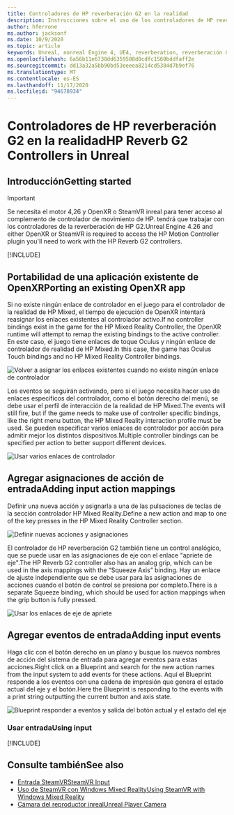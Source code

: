 ```yaml
---
title: Controladores de HP reverberación G2 en la realidad
description: Instrucciones sobre el uso de los controladores de HP reverberación G2 en OpenXR y SteamVR
author: hferrone
ms.author: jacksonf
ms.date: 10/9/2020
ms.topic: article
keywords: Unreal, nonreal Engine 4, UE4, reverberation, reverberación G2, HP reverberación G2, realidad mixta, desarrollo, controladores de movimiento, entrada de usuario, características, nuevo proyecto, emulador, documentación, guías, características, hologramas, desarrollo de juegos, auriculares de realidad mixta, auriculares de realidad mixta de Windows, auriculares de realidad virtual
ms.openlocfilehash: 6a56b11e6738dd6359508d0cdfc1560bddfaff2e
ms.sourcegitcommit: dd13a32a5bb90bd53eeeea8214cd5384d7b9ef76
ms.translationtype: MT
ms.contentlocale: es-ES
ms.lasthandoff: 11/17/2020
ms.locfileid: "94678934"
---
```

# <a name="hp-reverb-g2-controllers-in-unreal"></a><span data-ttu-id="45886-104">Controladores de HP reverberación G2 en la realidad</span><span class="sxs-lookup"><span data-stu-id="45886-104">HP Reverb G2 Controllers in Unreal</span></span> 

## <a name="getting-started"></a><span data-ttu-id="45886-105">Introducción</span><span class="sxs-lookup"><span data-stu-id="45886-105">Getting started</span></span>

> [!IMPORTANT]
> <span data-ttu-id="45886-106">Se necesita el motor 4,26 y OpenXR o SteamVR inreal para tener acceso al complemento de controlador de movimiento de HP. tendrá que trabajar con los controladores de la reverberación de HP G2.</span><span class="sxs-lookup"><span data-stu-id="45886-106">Unreal Engine 4.26 and either OpenXR or SteamVR is required to access the HP Motion Controller plugin you'll need to work with the HP Reverb G2 controllers.</span></span>

[!INCLUDE[](includes/tabs-g2-controllers-in-unreal.md)]

## <a name="porting-an-existing-openxr-app"></a><span data-ttu-id="45886-107">Portabilidad de una aplicación existente de OpenXR</span><span class="sxs-lookup"><span data-stu-id="45886-107">Porting an existing OpenXR app</span></span> 

<span data-ttu-id="45886-108">Si no existe ningún enlace de controlador en el juego para el controlador de la realidad de HP Mixed, el tiempo de ejecución de OpenXR intentará reasignar los enlaces existentes al controlador activo.</span><span class="sxs-lookup"><span data-stu-id="45886-108">If no controller bindings exist in the game for the HP Mixed Reality Controller, the OpenXR runtime will attempt to remap the existing bindings to the active controller.</span></span>  <span data-ttu-id="45886-109">En este caso, el juego tiene enlaces de toque Oculus y ningún enlace de controlador de realidad de HP Mixed.</span><span class="sxs-lookup"><span data-stu-id="45886-109">In this case, the game has Oculus Touch bindings and no HP Mixed Reality Controller bindings.</span></span>

![Volver a asignar los enlaces existentes cuando no existe ningún enlace de controlador](images/reverb-g2-img-04.png)

<span data-ttu-id="45886-111">Los eventos se seguirán activando, pero si el juego necesita hacer uso de enlaces específicos del controlador, como el botón derecho del menú, se debe usar el perfil de interacción de la realidad de HP Mixed.</span><span class="sxs-lookup"><span data-stu-id="45886-111">The events will still fire, but if the game needs to make use of controller specific bindings, like the right menu button, the HP Mixed Reality interaction profile must be used.</span></span>  <span data-ttu-id="45886-112">Se pueden especificar varios enlaces de controlador por acción para admitir mejor los distintos dispositivos.</span><span class="sxs-lookup"><span data-stu-id="45886-112">Multiple controller bindings can be specified per action to better support different devices.</span></span>
   
![Usar varios enlaces de controlador](images/reverb-g2-img-05.png)

## <a name="adding-input-action-mappings"></a><span data-ttu-id="45886-114">Agregar asignaciones de acción de entrada</span><span class="sxs-lookup"><span data-stu-id="45886-114">Adding input action mappings</span></span> 

<span data-ttu-id="45886-115">Definir una nueva acción y asignarla a una de las pulsaciones de teclas de la sección controlador HP Mixed Reality.</span><span class="sxs-lookup"><span data-stu-id="45886-115">Define a new action and map to one of the key presses in the HP Mixed Reality Controller section.</span></span>

![Definir nuevas acciones y asignaciones](images/reverb-g2-img-02.png)

<span data-ttu-id="45886-117">El controlador de HP reverberación G2 también tiene un control analógico, que se puede usar en las asignaciones de eje con el enlace "apriete de eje".</span><span class="sxs-lookup"><span data-stu-id="45886-117">The HP Reverb G2 controller also has an analog grip, which can be used in the axis mappings with the “Squeeze Axis” binding.</span></span>  <span data-ttu-id="45886-118">Hay un enlace de ajuste independiente que se debe usar para las asignaciones de acciones cuando el botón de control se presiona por completo.</span><span class="sxs-lookup"><span data-stu-id="45886-118">There is a separate Squeeze binding, which should be used for action mappings when the grip button is fully pressed.</span></span> 

![Usar los enlaces de eje de apriete](images/reverb-g2-img-03.png)

## <a name="adding-input-events"></a><span data-ttu-id="45886-120">Agregar eventos de entrada</span><span class="sxs-lookup"><span data-stu-id="45886-120">Adding input events</span></span>

<span data-ttu-id="45886-121">Haga clic con el botón derecho en un plano y busque los nuevos nombres de acción del sistema de entrada para agregar eventos para estas acciones.</span><span class="sxs-lookup"><span data-stu-id="45886-121">Right click on a Blueprint and search for the new action names from the input system to add events for these actions.</span></span>  <span data-ttu-id="45886-122">Aquí el Blueprint responde a los eventos con una cadena de impresión que genera el estado actual del eje y el botón.</span><span class="sxs-lookup"><span data-stu-id="45886-122">Here the Blueprint is responding to the events with a print string outputting the current button and axis state.</span></span>

![Blueprint responder a eventos y salida del botón actual y el estado del eje](images/reverb-g2-img-06.png)

### <a name="using-input"></a><span data-ttu-id="45886-124">Usar entrada</span><span class="sxs-lookup"><span data-stu-id="45886-124">Using input</span></span> 

[!INCLUDE[](includes/tabs-g2-controller-mapping-in-unreal.md)]

## <a name="see-also"></a><span data-ttu-id="45886-125">Consulte también</span><span class="sxs-lookup"><span data-stu-id="45886-125">See also</span></span>
* [<span data-ttu-id="45886-126">Entrada SteamVR</span><span class="sxs-lookup"><span data-stu-id="45886-126">SteamVR Input</span></span>](https://docs.unrealengine.com/Platforms/VR/SteamVR/HowTo/SteamVRInput/index.html)
* [<span data-ttu-id="45886-127">Uso de SteamVR con Windows Mixed Reality</span><span class="sxs-lookup"><span data-stu-id="45886-127">Using SteamVR with Windows Mixed Reality</span></span>](https://docs.microsoft.com/windows/mixed-reality/enthusiast-guide/using-steamvr-with-windows-mixed-reality)
* [<span data-ttu-id="45886-128">Cámara del reproductor inreal</span><span class="sxs-lookup"><span data-stu-id="45886-128">Unreal Player Camera</span></span>](https://docs.unrealengine.com/Programming/Tutorials/PlayerCamera/3/index.html)